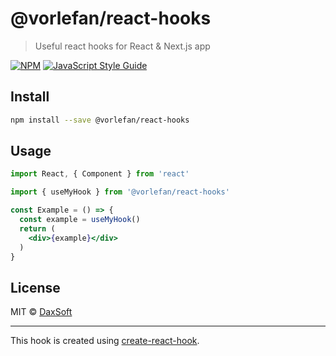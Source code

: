 # @vorlefan/react-hooks

> Useful react hooks for React &amp; Next.js app

[![NPM](https://img.shields.io/npm/v/@vorlefan/react-hooks.svg)](https://www.npmjs.com/package/@vorlefan/react-hooks) [![JavaScript Style Guide](https://img.shields.io/badge/code_style-standard-brightgreen.svg)](https://standardjs.com)

## Install

```bash
npm install --save @vorlefan/react-hooks
```

## Usage

```jsx
import React, { Component } from 'react'

import { useMyHook } from '@vorlefan/react-hooks'

const Example = () => {
  const example = useMyHook()
  return (
    <div>{example}</div>
  )
}
```

## License

MIT © [DaxSoft](https://github.com/DaxSoft)

---

This hook is created using [create-react-hook](https://github.com/hermanya/create-react-hook).
